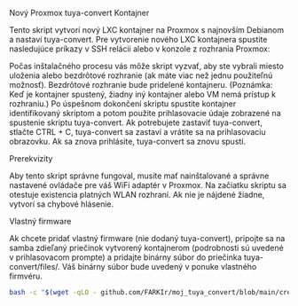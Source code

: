 
Nový Proxmox tuya-convert Kontajner

Tento skript vytvorí nový LXC kontajner na Proxmox s najnovším Debianom a nastaví tuya-convert. Pre vytvorenie nového LXC kontajnera spustite nasledujúce príkazy v SSH relácii alebo v konzole z rozhrania Proxmox:


Počas inštalačného procesu vás môže skript vyzvať, aby ste vybrali miesto uloženia alebo bezdrôtové rozhranie (ak máte viac než jednu použiteľnú možnosť). Bezdrôtové rozhranie bude pridelené kontajneru. (Poznámka: Keď je kontajner spustený, žiadny iný kontajner alebo VM nemá prístup k rozhraniu.) Po úspešnom dokončení skriptu spustite kontajner identifikovaný skriptom a potom použite prihlasovacie údaje zobrazené na spustenie skriptu tuya-convert. Ak potrebujete zastaviť tuya-convert, stlačte CTRL + C, tuya-convert sa zastaví a vrátite sa na prihlasovaciu obrazovku. Ak sa znova prihlásite, tuya-convert sa znovu spustí.

Prerekvizity

Aby tento skript správne fungoval, musíte mať nainštalované a správne nastavené ovládače pre váš WiFi adaptér v Proxmox. Na začiatku skriptu sa otestuje existencia platných WLAN rozhraní. Ak nie je nájdené žiadne, vytvorí sa chybové hlásenie.

Vlastný firmware

Ak chcete pridať vlastný firmware (nie dodaný tuya-convert), pripojte sa na samba zdieľaný priečinok vytvorený kontajnerom (podrobnosti sú uvedené v prihlasovacom prompte) a pridajte binárny súbor do priečinka tuya-convert/files/. Váš binárny súbor bude uvedený v ponuke vlastného firmvéru.


```bash
bash -c "$(wget -qLO - github.com/FARKIr/moj_tuya_convert/blob/main/create_container.sh)"


